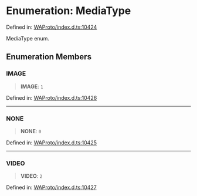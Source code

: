 # Enumeration: MediaType

Defined in: [WAProto/index.d.ts:10424](https://github.com/Fokusdotid/Baileys/blob/3623833a320f5e60f370ef835f3de341453290f5/WAProto/index.d.ts#L10424)

MediaType enum.

## Enumeration Members

### IMAGE

> **IMAGE**: `1`

Defined in: [WAProto/index.d.ts:10426](https://github.com/Fokusdotid/Baileys/blob/3623833a320f5e60f370ef835f3de341453290f5/WAProto/index.d.ts#L10426)

***

### NONE

> **NONE**: `0`

Defined in: [WAProto/index.d.ts:10425](https://github.com/Fokusdotid/Baileys/blob/3623833a320f5e60f370ef835f3de341453290f5/WAProto/index.d.ts#L10425)

***

### VIDEO

> **VIDEO**: `2`

Defined in: [WAProto/index.d.ts:10427](https://github.com/Fokusdotid/Baileys/blob/3623833a320f5e60f370ef835f3de341453290f5/WAProto/index.d.ts#L10427)
